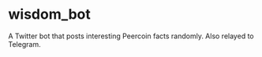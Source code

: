 # wisdom_bot
A Twitter bot that posts interesting Peercoin facts randomly. Also relayed to Telegram.
